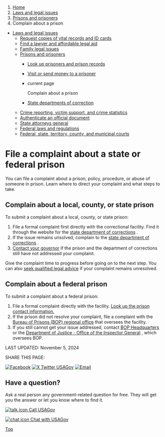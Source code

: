 1. [Home](/)
2. [Laws and legal issues](/laws-and-legal-issues)
3. [Prisons and prisoners](/prisons-prisoners)
4. Complain about a prison

* [Laws and legal issues](/laws-and-legal-issues)
  + [Request copies of vital records and ID cards](/request-documents)
  + [Find a lawyer and affordable legal aid](/legal-aid)
  + [Family legal issues](/family-legal-issues)
  + [Prisons and prisoners](/prisons-prisoners)
    - [Look up prisoners and prison records](/prisoner-records)
    - [Visit or send money to a prisoner](/visit-prisoner-send-money)
    - current page

      Complain about a prison
    - [State departments of correction](/state-corrections)
  + [Crime reporting, victim support, and crime statistics](/crime)
  + [Authenticate an official document](/authenticate-us-document)
  + [State attorneys general](/state-attorney-general)
  + [Federal laws and regulations](/laws-and-regulations)
  + [Federal, state, territory, county, and municipal courts](/courts)

File a complaint about a state or federal prison
================================================

You can file a complaint about a prison, policy, procedure, or abuse of someone in prison. Learn where to direct your complaint and what steps to take.

**Complain about a local, county, or state prison**
---------------------------------------------------

To submit a complaint about a local, county, or state prison:

1. File a formal complaint first directly with the correctional facility. Find it through the website for the
   [state department of corrections](/state-corrections)
   .
2. If the issue remains unsolved, complain to the
   [state department of corrections](/state-corrections)
   .
3. [Contact your governor](/state-governor)
   if the prison and the department of corrections still have not addressed your complaint.

Give the complaint time to progress before going on to the next step. You can also
[seek qualified legal advice](/legal-aid)
if your complaint remains unresolved.

**Complain about a federal prison**
-----------------------------------

To submit a complaint about a federal prison:

1. File a formal complaint directly with the facility.
   [Look up the prison contact information.](https://www.bop.gov/locations/)
2. If the prison did not resolve your complaint, file a complaint with the
   [Bureau of Prisons (BOP) regional office](https://www.bop.gov/about/facilities/offices.jsp)
   that oversees the facility.
3. If you still cannot get your issue addressed, contact
   [BOP Headquarters](https://www.bop.gov/contact/)
   or the
   [Department of Justice - Office of the Inspector General](https://oig.justice.gov/about/directory)
   , which oversees BOP.

LAST UPDATED:
November 5, 2024

SHARE THIS PAGE:

[![Facebook](/themes/custom/usagov/images/social-media-icons/Facebook_Icon.svg)](https://www.facebook.com/sharer/sharer.php?u=https://www.usa.gov/complaint-about-prison&v=3)
[![X Twitter USAGov](/themes/custom/usagov/images/social-media-icons/X_Twitter_Icon.svg?version=2)](https://twitter.com/intent/tweet?source=webclient&text=https://www.usa.gov/complaint-about-prison)
[![Email](/themes/custom/usagov/images/social-media-icons/Email_Icon.svg?version=2)](mailto:?subject=https://www.usa.gov/complaint-about-prison)

Have a question?
----------------

Ask a real person any government-related question for free. They will get you the answer or let you know where to find it.

[![talk icon](/themes/custom/usagov/images/ICONS_talk.png)
Call USAGov](/phone)

[![chat icon](/themes/custom/usagov/images/ICONS_chat.png)
Chat with USAGov](/chat)

[Top](#main-content)